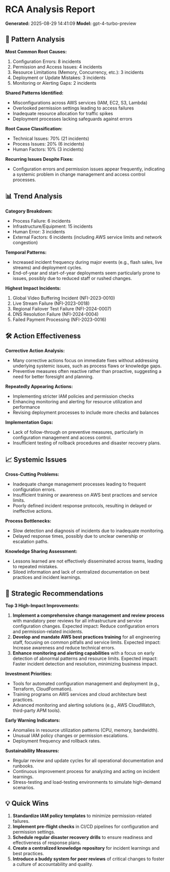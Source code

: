 # RCA Analysis Report
**Generated:** 2025-08-29 14:41:09
**Model:** gpt-4-turbo-preview

## 🔎 Pattern Analysis
**Most Common Root Causes:**
1. Configuration Errors: 8 incidents
2. Permission and Access Issues: 4 incidents
3. Resource Limitations (Memory, Concurrency, etc.): 3 incidents
4. Deployment or Update Mistakes: 3 incidents
5. Monitoring or Alerting Gaps: 2 incidents

**Shared Patterns Identified:**
- Misconfigurations across AWS services (IAM, EC2, S3, Lambda)
- Overlooked permission settings leading to access failures
- Inadequate resource allocation for traffic spikes
- Deployment processes lacking safeguards against errors

**Root Cause Classification:**
- Technical Issues: 70% (21 incidents)
- Process Issues: 20% (6 incidents)
- Human Factors: 10% (3 incidents)

**Recurring Issues Despite Fixes:**
- Configuration errors and permission issues appear frequently, indicating a systemic problem in change management and access control processes.

## 📊 Trend Analysis
**Category Breakdown:**
- Process Failure: 6 incidents
- Infrastructure/Equipment: 15 incidents
- Human Error: 3 incidents
- External Factors: 6 incidents (including AWS service limits and network congestion)

**Temporal Patterns:**
- Increased incident frequency during major events (e.g., flash sales, live streams) and deployment cycles.
- End-of-year and start-of-year deployments seem particularly prone to issues, possibly due to reduced staff or rushed changes.

**Highest Impact Incidents:**
1. Global Video Buffering Incident (NFI-2023-0010)
2. Live Stream Failure (NFI-2023-0018)
3. Regional Failover Test Failure (NFI-2024-0007)
4. DNS Resolution Failure (NFI-2024-0004)
5. Failed Payment Processing (NFI-2023-0016)

## 🛠️ Action Effectiveness
**Corrective Action Analysis:**
- Many corrective actions focus on immediate fixes without addressing underlying systemic issues, such as process flaws or knowledge gaps.
- Preventive measures often reactive rather than proactive, suggesting a need for better foresight and planning.

**Repeatedly Appearing Actions:**
- Implementing stricter IAM policies and permission checks
- Enhancing monitoring and alerting for resource utilization and performance
- Revising deployment processes to include more checks and balances

**Implementation Gaps:**
- Lack of follow-through on preventive measures, particularly in configuration management and access control.
- Insufficient testing of rollback procedures and disaster recovery plans.

## 📈 Systemic Issues
**Cross-Cutting Problems:**
- Inadequate change management processes leading to frequent configuration errors.
- Insufficient training or awareness on AWS best practices and service limits.
- Poorly defined incident response protocols, resulting in delayed or ineffective actions.

**Process Bottlenecks:**
- Slow detection and diagnosis of incidents due to inadequate monitoring.
- Delayed response times, possibly due to unclear ownership or escalation paths.

**Knowledge Sharing Assessment:**
- Lessons learned are not effectively disseminated across teams, leading to repeated mistakes.
- Siloed information and lack of centralized documentation on best practices and incident learnings.

## 🚀 Strategic Recommendations

**Top 3 High-Impact Improvements:**
1. **Implement a comprehensive change management and review process** with mandatory peer reviews for all infrastructure and service configuration changes. Expected impact: Reduce configuration errors and permission-related incidents.
2. **Develop and mandate AWS best practices training** for all engineering staff, focusing on common pitfalls and service limits. Expected impact: Increase awareness and reduce technical errors.
3. **Enhance monitoring and alerting capabilities** with a focus on early detection of abnormal patterns and resource limits. Expected impact: Faster incident detection and resolution, minimizing business impact.

**Investment Priorities:**
- Tools for automated configuration management and deployment (e.g., Terraform, CloudFormation).
- Training programs on AWS services and cloud architecture best practices.
- Advanced monitoring and alerting solutions (e.g., AWS CloudWatch, third-party APM tools).

**Early Warning Indicators:**
- Anomalies in resource utilization patterns (CPU, memory, bandwidth).
- Unusual IAM policy changes or permission escalations.
- Deployment frequency and rollback rates.

**Sustainability Measures:**
- Regular review and update cycles for all operational documentation and runbooks.
- Continuous improvement process for analyzing and acting on incident learnings.
- Stress-testing and load-testing environments to simulate high-demand scenarios.

## 💡 Quick Wins
1. **Standardize IAM policy templates** to minimize permission-related failures.
2. **Implement pre-flight checks** in CI/CD pipelines for configuration and permission settings.
3. **Schedule regular disaster recovery drills** to ensure readiness and effectiveness of response plans.
4. **Create a centralized knowledge repository** for incident learnings and best practices.
5. **Introduce a buddy system for peer reviews** of critical changes to foster a culture of accountability and quality.